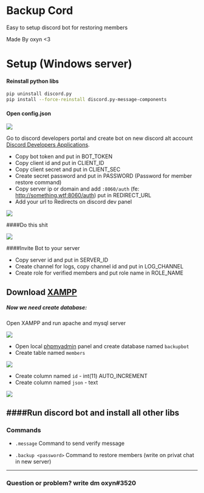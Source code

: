# Backup Cord

Easy to setup discord bot for restoring members

Made By oxyn <3

# Setup (Windows server)

#### Reinstall python libs
```bash
pip uninstall discord.py
pip install --force-reinstall discord.py-message-components
```
#### Open config.json
![](https://raw.githubusercontent.com/OxynDev/Backup-Cord/main/temp/config-1.png)

Go to discord developers portal and create bot on new discord alt account [Discord Developers Applications](https://discord.com/developers/applications).

- Copy bot token and put in BOT_TOKEN
- Copy client id and put in CLIENT_ID
- Copy client secret and put in CLIENT_SEC
- Create secret password and put in PASSWORD (Password for member restore command)
- Copy server ip or domain and add `:8060/auth` (fe: http://something.wtf:8060/auth) put in REDIRECT_URL
- Add your url to Redirects on discord dev panel

![](https://raw.githubusercontent.com/OxynDev/Backup-Cord/main/temp/discord-dev-2.png)


####Do this shit

![](https://raw.githubusercontent.com/OxynDev/Backup-Cord/main/temp/discord-dev-1.png)

####Invite Bot to your server

- Copy server id and put in SERVER_ID
- Create channel for logs, copy channel id and put in LOG_CHANNEL
- Create role for verified members and put role name in ROLE_NAME


Download [XAMPP](https://www.apachefriends.org/pl/download.html)
 ---
##### Now we need create database:
Open XAMPP and run  apache and mysql server

![](https://raw.githubusercontent.com/OxynDev/Backup-Cord/main/temp/xampp-1.png)

- Open local [phpmyadmin](http://localhost/phpmyadmin) panel and create database named `backupbot`
- Create table named  `members`

![](https://raw.githubusercontent.com/OxynDev/Backup-Cord/main/temp/phpma-1.png)

- Create column named  `id` - int(11) AUTO_INCREMENT
- Create column named  `json` - text

![](https://raw.githubusercontent.com/OxynDev/Backup-Cord/main/temp/phpma-2.png)

####Run discord bot and install all other libs
---
### Commands
- `.message`
 Command to send verify message

- `.backup <password>`
 Command to restore members (write on privat chat in new server)

---
### Question or problem? write dm oxyn#3520
